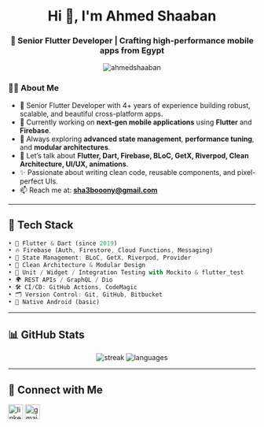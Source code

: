 <h1 align="center">Hi 👋, I'm Ahmed Shaaban</h1>
<h3 align="center">🚀 Senior Flutter Developer | Crafting high-performance mobile apps from Egypt</h3>

<p align="center">
  <img src="https://komarev.com/ghpvc/?username=ahmedshaaban&label=Profile%20views&color=0e75b6&style=flat" alt="ahmedshaaban" />
</p>

### 👨‍💻 About Me

- 💼 Senior Flutter Developer with 4+ years of experience building robust, scalable, and beautiful cross-platform apps.
- 🔭 Currently working on **next-gen mobile applications** using **Flutter** and **Firebase**.
- 🌱 Always exploring **advanced state management**, **performance tuning**, and **modular architectures**.
- 💬 Let’s talk about **Flutter, Dart, Firebase, BLoC, GetX, Riverpod, Clean Architecture, UI/UX, animations**.
- ✨ Passionate about writing clean code, reusable components, and pixel-perfect UIs.
- 📫 Reach me at: **sha3booony@gmail.com**

---

## 🔧 Tech Stack

```dart
• 💙 Flutter & Dart (since 2019)
• 🔥 Firebase (Auth, Firestore, Cloud Functions, Messaging)
• 🎯 State Management: BLoC, GetX, Riverpod, Provider
• 🧱 Clean Architecture & Modular Design
• 🧪 Unit / Widget / Integration Testing with Mockito & flutter_test
• 🌍 REST APIs / GraphQL / Dio
• 🛠️ CI/CD: GitHub Actions, CodeMagic
• 🗂️ Version Control: Git, GitHub, Bitbucket
• 📱 Native Android (basic)
```

---

## 📊 GitHub Stats

<p align="center">
  <img src="https://github-readme-streak-stats.herokuapp.com/?user=ahmedshaaban&theme=tokyonight" alt="streak" />
  <img src="https://github-readme-stats.vercel.app/api/top-langs/?username=ahmedshaaban&layout=compact&theme=tokyonight" alt="languages" />
</p>

---

## 🤝 Connect with Me

<p align="left">
  <a href="https://linkedin.com/in/sha3booony" target="blank"><img align="center" src="https://cdn-icons-png.flaticon.com/512/174/174857.png" alt="linkedin" height="30" /></a>
  <a href="mailto:sha3booony@gmail.com" target="blank"><img align="center" src="https://cdn-icons-png.flaticon.com/512/732/732200.png" alt="gmail" height="30" /></a>
</p>
